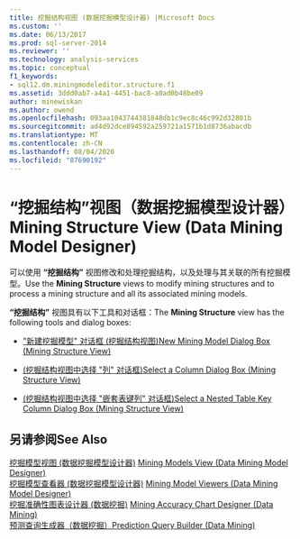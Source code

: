 ```yaml
---
title: 挖掘结构视图 (数据挖掘模型设计器) |Microsoft Docs
ms.custom: ''
ms.date: 06/13/2017
ms.prod: sql-server-2014
ms.reviewer: ''
ms.technology: analysis-services
ms.topic: conceptual
f1_keywords:
- sql12.dm.miningmodeleditor.structure.f1
ms.assetid: 3ddd0ab7-a4a1-4451-bac8-a0ad0b48be09
author: minewiskan
ms.author: owend
ms.openlocfilehash: 093aa1043744381848db1c9ec8c46c992d32801b
ms.sourcegitcommit: ad4d92dce894592a259721a1571b1d8736abacdb
ms.translationtype: MT
ms.contentlocale: zh-CN
ms.lasthandoff: 08/04/2020
ms.locfileid: "87690192"
---
```

# <a name="mining-structure-view-data-mining-model-designer"></a><span data-ttu-id="2efbd-102">“挖掘结构”视图（数据挖掘模型设计器）</span><span class="sxs-lookup"><span data-stu-id="2efbd-102">Mining Structure View (Data Mining Model Designer)</span></span>
  <span data-ttu-id="2efbd-103">可以使用 **“挖掘结构”** 视图修改和处理挖掘结构，以及处理与其关联的所有挖掘模型。</span><span class="sxs-lookup"><span data-stu-id="2efbd-103">Use the **Mining Structure** views to modify mining structures and to process a mining structure and all its associated mining models.</span></span>  
  
 <span data-ttu-id="2efbd-104">**“挖掘结构”** 视图具有以下工具和对话框：</span><span class="sxs-lookup"><span data-stu-id="2efbd-104">The **Mining Structure** view has the following tools and dialog boxes:</span></span>  
  
-   [<span data-ttu-id="2efbd-105">"新建挖掘模型" 对话框 &#40;挖掘结构视图&#41;</span><span class="sxs-lookup"><span data-stu-id="2efbd-105">New Mining Model Dialog Box &#40;Mining Structure View&#41;</span></span>](new-mining-model-dialog-box-mining-structure-view.md)  
  
-   [<span data-ttu-id="2efbd-106">&#40;挖掘结构视图中选择 "列" 对话框&#41;</span><span class="sxs-lookup"><span data-stu-id="2efbd-106">Select a Column Dialog Box &#40;Mining Structure View&#41;</span></span>](select-a-column-dialog-box-mining-structure-view.md)  
  
-   [<span data-ttu-id="2efbd-107">&#40;挖掘结构视图中选择 "嵌套表键列" 对话框&#41;</span><span class="sxs-lookup"><span data-stu-id="2efbd-107">Select a Nested Table Key Column Dialog Box &#40;Mining Structure View&#41;</span></span>](select-a-nested-table-key-column-dialog-box-mining-structure-view.md)  
  
## <a name="see-also"></a><span data-ttu-id="2efbd-108">另请参阅</span><span class="sxs-lookup"><span data-stu-id="2efbd-108">See Also</span></span>  
 <span data-ttu-id="2efbd-109">[挖掘模型视图 &#40;数据挖掘模型设计器&#41;](mining-models-view-data-mining-model-designer.md) </span><span class="sxs-lookup"><span data-stu-id="2efbd-109">[Mining Models View &#40;Data Mining Model Designer&#41;](mining-models-view-data-mining-model-designer.md) </span></span>  
 <span data-ttu-id="2efbd-110">[挖掘模型查看器 &#40;数据挖掘模型设计器&#41;](mining-model-viewers-data-mining-model-designer.md) </span><span class="sxs-lookup"><span data-stu-id="2efbd-110">[Mining Model Viewers &#40;Data Mining Model Designer&#41;](mining-model-viewers-data-mining-model-designer.md) </span></span>  
 <span data-ttu-id="2efbd-111">[挖掘准确性图表设计器 &#40;数据挖掘&#41;](mining-accuracy-chart-designer-data-mining.md) </span><span class="sxs-lookup"><span data-stu-id="2efbd-111">[Mining Accuracy Chart Designer &#40;Data Mining&#41;](mining-accuracy-chart-designer-data-mining.md) </span></span>  
 [<span data-ttu-id="2efbd-112">预测查询生成器（数据挖掘）</span><span class="sxs-lookup"><span data-stu-id="2efbd-112">Prediction Query Builder &#40;Data Mining&#41;</span></span>](prediction-query-builder-data-mining.md)  
  
  
